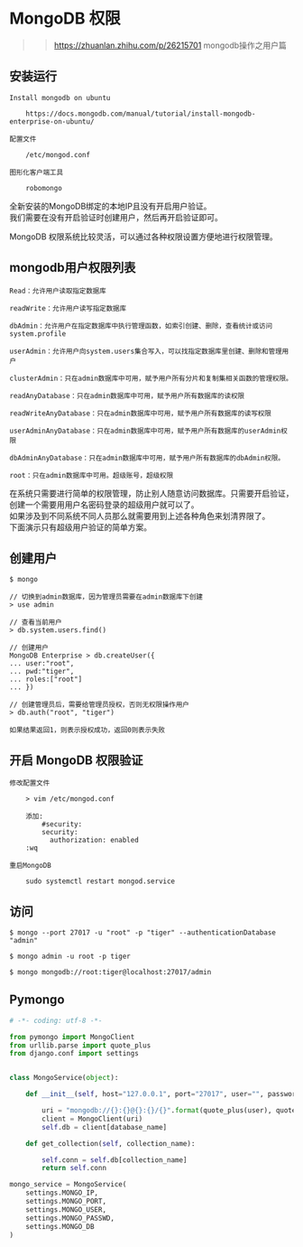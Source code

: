 # MongoDB 权限
>> https://zhuanlan.zhihu.com/p/26215701  mongodb操作之用户篇  

## 安装运行
```
Install mongodb on ubuntu

    https://docs.mongodb.com/manual/tutorial/install-mongodb-enterprise-on-ubuntu/

配置文件

    /etc/mongod.conf

图形化客户端工具

    robomongo
```

全新安装的MongoDB绑定的本地IP且没有开启用户验证。  
我们需要在没有开启验证时创建用户，然后再开启验证即可。  
  
MongoDB 权限系统比较灵活，可以通过各种权限设置方便地进行权限管理。  
## mongodb用户权限列表
```
Read：允许用户读取指定数据库

readWrite：允许用户读写指定数据库

dbAdmin：允许用户在指定数据库中执行管理函数，如索引创建、删除，查看统计或访问system.profile

userAdmin：允许用户向system.users集合写入，可以找指定数据库里创建、删除和管理用户

clusterAdmin：只在admin数据库中可用，赋予用户所有分片和复制集相关函数的管理权限。

readAnyDatabase：只在admin数据库中可用，赋予用户所有数据库的读权限

readWriteAnyDatabase：只在admin数据库中可用，赋予用户所有数据库的读写权限

userAdminAnyDatabase：只在admin数据库中可用，赋予用户所有数据库的userAdmin权限

dbAdminAnyDatabase：只在admin数据库中可用，赋予用户所有数据库的dbAdmin权限。

root：只在admin数据库中可用。超级账号，超级权限
```

在系统只需要进行简单的权限管理，防止别人随意访问数据库。只需要开启验证，创建一个需要用用户名密码登录的超级用户就可以了。  
如果涉及到不同系统不同人员那么就需要用到上述各种角色来划清界限了。  
下面演示只有超级用户验证的简单方案。

## 创建用户
```
$ mongo

// 切换到admin数据库，因为管理员需要在admin数据库下创建
> use admin

// 查看当前用户
> db.system.users.find()

// 创建用户
MongoDB Enterprise > db.createUser({
... user:"root",
... pwd:"tiger",
... roles:["root"]
... })

// 创建管理员后，需要给管理员授权，否则无权限操作用户
> db.auth("root", "tiger")

如果结果返回1，则表示授权成功，返回0则表示失败
```

## 开启 MongoDB 权限验证
```
修改配置文件

    > vim /etc/mongod.conf

    添加:
        #security:
        security: 
          authorization: enabled
    :wq

重启MongoDB

    sudo systemctl restart mongod.service
```

## 访问
```
$ mongo --port 27017 -u "root" -p "tiger" --authenticationDatabase "admin"

$ mongo admin -u root -p tiger

$ mongo mongodb://root:tiger@localhost:27017/admin
```

## Pymongo
```python
# -*- coding: utf-8 -*-

from pymongo import MongoClient
from urllib.parse import quote_plus
from django.conf import settings


class MongoService(object):

    def __init__(self, host="127.0.0.1", port="27017", user="", password="", database_name=""):

        uri = "mongodb://{}:{}@{}:{}/{}".format(quote_plus(user), quote_plus(password), host, port, "admin")
        client = MongoClient(uri)
        self.db = client[database_name]

    def get_collection(self, collection_name):

        self.conn = self.db[collection_name]
        return self.conn

mongo_service = MongoService(
    settings.MONGO_IP,
    settings.MONGO_PORT,
    settings.MONGO_USER,
    settings.MONGO_PASSWD,
    settings.MONGO_DB
)
```
